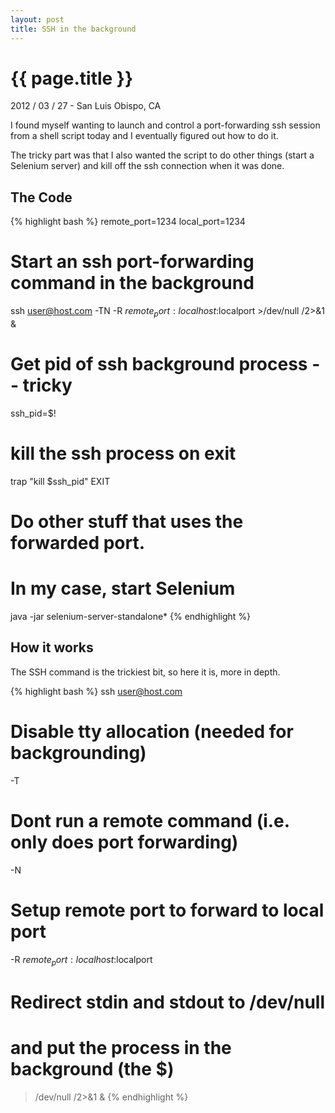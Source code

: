 ```yaml
---
layout: post
title: SSH in the background
---
```


{{ page.title }}
================

<p class="meta">2012 / 03 / 27 - San Luis Obispo, CA</p>

I found myself wanting to launch and control a port-forwarding ssh session from
a shell script today and I eventually figured out how to do it.

The tricky part was that I also wanted the script to do other things (start a
Selenium server) and kill off the ssh connection when it was done.

## The Code ##
{% highlight bash %}
remote_port=1234
local_port=1234
# Start an ssh port-forwarding command in the background
ssh user@host.com -TN -R $remote_port:localhost:$localport >/dev/null /2>&1 &

# Get pid of ssh background process -- tricky
ssh_pid=$!

# kill the ssh process on exit
trap "kill $ssh_pid" EXIT

# Do other stuff that uses the forwarded port.
#
# In my case, start Selenium
java -jar selenium-server-standalone* 
{% endhighlight %}

## How it works ##

The SSH command is the trickiest bit, so here it is, more in depth.

{% highlight bash %}
ssh user@host.com

   # Disable tty allocation (needed for backgrounding)
   -T

   # Dont run a remote command (i.e. only does port forwarding)
   -N

   # Setup remote port to forward to local port
   -R $remote_port:localhost:$localport

   # Redirect stdin and stdout to /dev/null
   # and put the process in the background (the $)
   >/dev/null /2>&1 &
{% endhighlight %}


